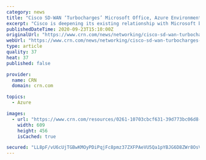 ```yaml
---
category: news
title: "Cisco SD-WAN ‘Turbocharges’ Microsoft Office, Azure Environments"
excerpt: "Cisco is deepening its existing relationship with Microsoft by extending Cisco SD-WAN within Microsoft Azure cloud and Microsoft Office 365 environments to improve user experiences, the vendors revealed this week at the Microsoft Ignite 2020 virtual conference."
publishedDateTime: 2020-09-23T15:10:00Z
originalUrl: "https://www.crn.com/news/networking/cisco-sd-wan-turbocharges-microsoft-office-azure-environments"
webUrl: "https://www.crn.com/news/networking/cisco-sd-wan-turbocharges-microsoft-office-azure-environments"
type: article
quality: 37
heat: 37
published: false

provider:
  name: CRN
  domain: crn.com

topics:
  - Azure

images:
  - url: "https://www.crn.com/resources/0261-10703cbcf631-39d773bc06d8-1000/cisco-sdwan.jpg"
    width: 609
    height: 456
    isCached: true

secured: "LL8pF/vU6cUjTGBwKMOyPDiPqjFc8pmz37ZXFPAeVU5Qa1pYBJG6D8ZWr8OsVr3sp/aDbJhLxO2cyaq4ysNXlECu2PiWgimdVPdfgr6+6JO8BA06ZUEZzAI9evuegHD5dqpSt5H9CLZtMj3g9ZbhCmIdw08ZJHk8c38Xj2VbUzInJX8q+V78K+lINmjWYbbprvuv+dcFmMihIbBIS8Z8H1fVKaxeknHPNREstJY29IEux+YoKE+2w+6UiSvrj5n59wcIN2weTfC6+f08DAWtfHiFexJlVUh9Ha8MeOlLiZSMTXdj5APjQhtEg2dHO/xuKNhwM0dwjPK4gobMKtJc7+k0FEgXZPVNLAIZphZu74w=;8KfYVgMB0dlG3MBaRAdjxg=="
---
```



